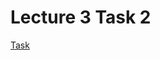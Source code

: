 Lecture 3 Task 2
=============
[Task](https://github.com/Markoham/modern-web-tools-with-node-js-book/blob/master/lectures/2014-09-09.md)
